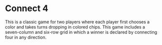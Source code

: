 # Connect 4

This is a classic game for two players where each player first chooses a color and takes turns dropping in colored chips. 
This game includes a seven-column and six-row grid in which a winner is declared by connecting four in any direction.
